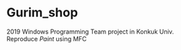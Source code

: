 # Gurim_shop

2019 Windows Programming Team project in Konkuk Univ.      
Reproduce *Paint* using MFC
